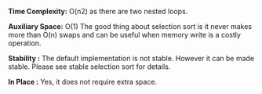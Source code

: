 **Time Complexity:** O(n2) as there are two nested loops.

**Auxiliary Space:** O(1)
The good thing about selection sort is it never makes more than O(n) swaps and can be useful when memory write is a costly operation.

**Stability :** The default implementation is not stable. However it can be made stable. Please see stable selection sort for details.

**In Place :** Yes, it does not require extra space.